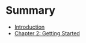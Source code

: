 # Summary

* [Introduction](README.md)
* [Chapter 2: Getting Started](chapter_2_getting_started.md)


